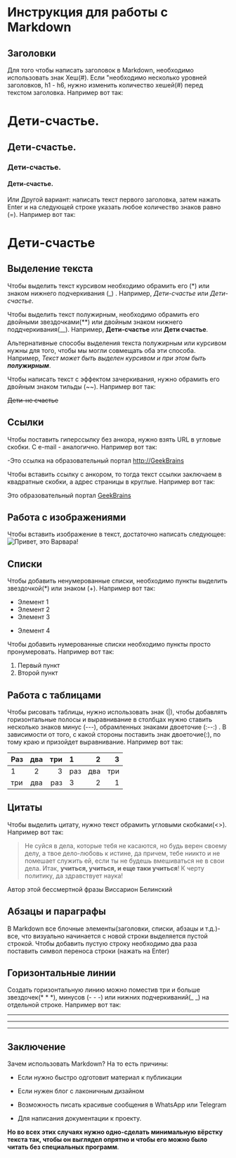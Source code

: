 # Инструкция для работы с Markdown

## Заголовки
Для того чтобы написать заголовок в Markdown, необходимо использовать знак Хеш(#). Если "необходимо несколько уровней заголовков, h1 - h6, нужно изменить количество хешей(#) перед текстом заголовка. Например вот так:
# Дети-счастье.
## Дети-счастье.
### Дети-счастье.
#### Дети-счастье.

Или Другой вариант: написать текст первого заголовка, затем нажать Enter и на следующей строке указать любое количество знаков равно (=). Например вот так:

Дети-счастье
==== 
## Выделение текста

Чтобы выделить текст курсивом необходимо обрамить его (*) или знаком нижнего подчеркивания (_) . Например, *Дети-счастье* или _Дети-счастье_.

Чтобы выделить текст полужирным, необходимо обрамить его двойными звездочками(**) или двойным знаком нижнего поддчеркивания(__). Например, **Дети-счастье** или __Дети счастье__.

Альтернативные способы выделения текста полужирным или курсивом нужны для того, чтобы мы могли совмещать оба эти способа. Например, _Текст может быть выделен курсивом и при этом быть **полужирным**_.

Чтобы написать текст с эффектом зачеркивания, нужно обрамить его  двойным знаком тильды (~~). Например вот так:

~~Дети-не счастье~~
##  Ссылки

Чтобы поставить гиперссылку без анкора, нужно взять URL в угловые скобки. С e-mail - аналогично. Например вот так:

-Это ссылка на образовательный портал <http://GeekBrains>

Чтобы вставить ссылку с анкором, то тогда текст ссылки заключаем в квадратные скобки, а адрес страницы в круглые. Например вот так:

Это образовательный портал [GeekBrains](http://GeekBrains)

## Работа с изображениями

Чтобы вставить изображение в текст, достаточно написать следующее:
![Привет, это Варвара!](%D0%92%D0%B0%D1%80%D0%B2%D0%B0%D1%80%D0%B0.PNG)
## Списки

Чтобы добавить ненумерованные списки, необходимо пункты выделить звездочкой(*) или знаком (+). Например вот так:
* Элемент 1
* Элемент 2
* Элемент 3
+ Элемент 4

Чтобы добавить нумерованные списки необходимо пункты просто пронумеровать. Например вот так:
1. Первый пункт
2. Второй пункт

## Работа с таблицами
Чтобы рисовать таблицы, нужно использовать знак (|), чтобы добавлять горизонтальные полосы и выравнивание в столбцах нужно ставить несколько знаков минус (---), обрамленных знаками двоеточие (:--:) . В зависимости от того, с какой стороны поставить знак двоеточие(:), по тому краю и призойдет выравнивание. Например вот так:

| Раз | два | три | 1 | 2 | 3 |
| :--- | :---: | ---: | :--- | ---: | ---: |
| 1 | 2 | 3 | раз | два | три |
|три|два |раз|3|2|1|
## Цитаты

Чтобы выделить цитату, нужно текст обрамить угловыми скобками(<>). Например вот так:
>Не суйся в дела, которые тебя не касаются, но будь верен своему делу, а твое дело-любовь к истине, да причем, тебе ниикто и не помешает служить ей, если ты не будешь вмешиваться не в свои дела. Итак, **учиться, учиться, и еще таки учиться**! К черту политику, да здравствует наука!

 Автор этой бессмертной фразы Виссарион Белинский

## Абзацы и параграфы
В Markdown все блочные элементы(заголовки, списки, абзацы и т.д.)- все, что визуально начинается с новой строки выделяется пустой строкой. Чтобы добавить пустую строку необходимо два раза поставить символ переноса строки (нажать на Enter)

## Горизонтальные линии
Создать горизонтальную линию можно поместив три и больше звездочек(* * *), минусов (- - -) или  нижних подчеркиваний(_ _) на отдельной строке. Например вот так:

---
***
___
## Заключение
Зачем использовать Markdown? На то есть причины:

* Если нужно быстро одготовит материал к публикации

* Если нужен блог с лаконичным дизайном

* Возможность писать красивые сообщения в WhatsApp или Telegram

* Для написания документации к проекту.

**Но во всех этих случаях нужно одно-сделать минимальную вёрстку текста так, чтобы он выглядел опрятно и чтобы его можно было читать без специальных программ**.
